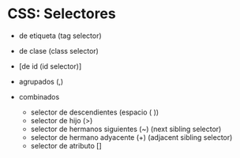 # CSS: Selectores #

- de etiqueta (tag selector)
- de clase (class selector)
- [de id (id selector)]

- agrupados (,)
- combinados
    - selector de descendientes (espacio ( ))
    - selector de hijo (>)
    - selector de hermanos siguientes (~) (next sibling selector)
    - selector de hermano adyacente (+) (adjacent sibling selector)
    - selector de atributo []